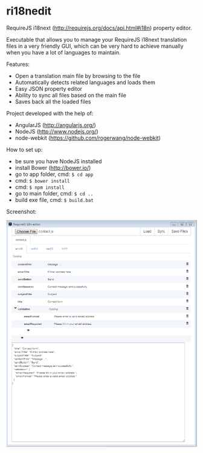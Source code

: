 ri18nedit
=========

RequireJS i18next (http://requirejs.org/docs/api.html#i18n) property editor.

Executable that allows you to manage your RequireJS i18next translation files in a very friendly GUI, which can be very hard to achieve manually when you have a lot of languages to maintain.

Features:
* Open a translation main file by browsing to the file
* Automatically detects related languages and loads them
* Easy JSON property editor
* Ability to sync all files based on the main file
* Saves back all the loaded files

Project developed with the help of:
* AngularJS (http://angularjs.org/)
* NodeJS (http://www.nodejs.org/)
* node-webkit (https://github.com/rogerwang/node-webkit)

How to set up:
* be sure you have NodeJS installed
* install Bower (http://bower.io/)
* go to app folder, cmd: <code>$ cd app</code>
* cmd: <code>$ bower install</code>
* cmd: <code>$ npm install</code>
* go to main folder, cmd: <code>$ cd ..</code>
* build exe file, cmd: <code>$ build.bat</code>

Screenshot:

![Image](screenshots/ri18nedit.png)


